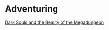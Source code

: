 # Adventuring

[Dark Souls and the Beauty of the Megadungeon](https://www.reddit.com/r/DnDBehindTheScreen/comments/a3okbx/dark_souls_and_the_beauty_of_the_megadungeon/)

